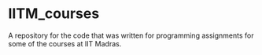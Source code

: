 # IITM_courses

A repository for the code that was written for programming assignments for some of the courses at IIT Madras.

